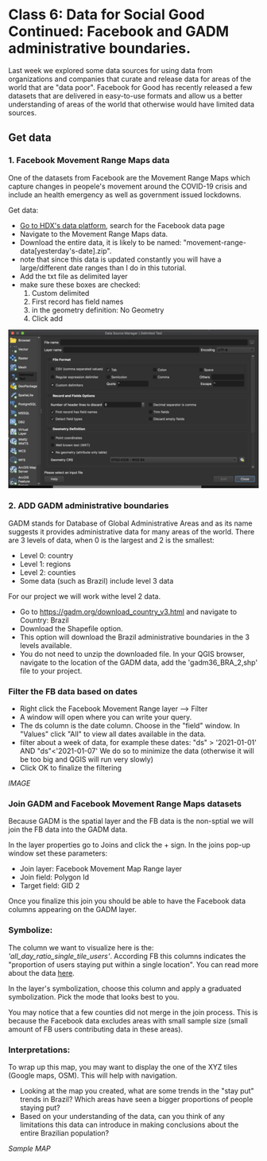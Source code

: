 # Class 6: Data for Social Good Continued: Facebook and GADM administrative boundaries.

Last week we explored some data sources for using data from organizations and companies that curate and release data for areas of the world that are "data poor". Facebook for Good has recently released a few datasets that are delivered in easy-to-use formats and allow us a better understanding of areas of the world that otherwise would have limited data sources. 

## Get data

### 1. Facebook Movement Range Maps data
One of the datasets from Facebook are the Movement Range Maps which capture changes in peopele's movement around the COVID-19 crisis and include an health emergency as well as government issued lockdowns.

Get data: 
* [Go to HDX's data platform](https://data.humdata.org/), search for the Facebook data page
* Navigate to the Movement Range Maps data.
* Download the entire data, it is likely to be named: "movement-range-data[yesterday's-date].zip".
* note that since this data is updated constantly you will have a large/different date ranges than I do in this tutorial.
* Add the txt file as delimited layer
* make sure these boxes are checked:
    1. Custom delimited
    2. First record has field names
    3. in the geometry definition: No Geometry  
    4. Click add


![alt text](https://github.com/avigailvantu/UDM2021/blob/main/Class%206/addData.png)

### 2. ADD GADM administrative boundaries
GADM stands for Database of Global Administrative Areas and as its name suggests it provides administrative data for many areas of the world. There are 3 levels of data, when 0 is the largest and 2 is the smallest:
* Level 0: country
* Level 1: regions
* Level 2: counties
* Some data (such as Brazil) include level 3 data

For our project we will work withe level 2 data.

* Go to https://gadm.org/download_country_v3.html and navigate to Country: Brazil
* Download the Shapefile option.
* This option will download the Brazil administrative boundaries in the 3 levels available.
* You do not need to unzip the downloaded file. In your QGIS browser, navigate to the location of the GADM data, add the 'gadm36_BRA_2,shp' file to your project.

### Filter the FB data based on dates

* Right click the Facebook Movement Range layer  --> Filter
* A window will open where you can write your query.
* The ds column is the date column. Choose in the "field" window. In "Values" click "All" to view all dates available in the data.
* filter about a week of data, for example these dates:
"ds" > '2021-01-01'  AND "ds"<'2021-01-07'
We do so to minimize the data (otherwise it will be too big and QGIS will run very slowly)
* Click OK to finalize the filtering

*IMAGE*

### Join GADM and Facebook Movement Range Maps datasets

Because GADM is the spatial layer and the FB data is the non-sptial we will join the FB data into the GADM data.

In the layer properties go to Joins and click the + sign. In the joins pop-up window set these parameters:
* Join layer: Facebook Movement Map Range layer
* Join field: Polygon Id
* Target field: GID 2

Once you finalize this join you should be able to have the Facebook data columns appearing on the GADM layer.

### Symbolize:

The column we want to visualize here is the: *'all_day_ratio_single_tile_users'*. According FB this columns indicates the "proportion of users staying put within a single location". You can read more about the data [here](https://s3.us-east-1.amazonaws.com/hdx-production-filestore/resources/435ed157-6f7a-4e8f-a63a-2aa177b9bd05/readme.txt?AWSAccessKeyId=AKIAXYC32WNARK756OUG&Expires=1632071771&Signature=cDM3x5Nk483V8pRox0j0F8k%2BriQ%3D).

In the layer's symbolization, choose this column and apply a graduated symbolization. Pick the mode that looks best to you.

You may notice that a few counties did not merge in the join process. This is because the Facebook data excludes areas with small sample size (small amount of  FB users contributing data in these areas).

### Interpretations:
To wrap up this map, you may want to display the one of the XYZ tiles (Google maps, OSM). This will help with navigation.

* Looking at the map you created, what are some trends in the "stay put" trends in Brazil? Which areas have seen a bigger proportions of people staying put?
* Based on your understanding of the data, can you think of any limitations this data can introduce in making conclusions about the entire Brazilian population?

*Sample MAP*
